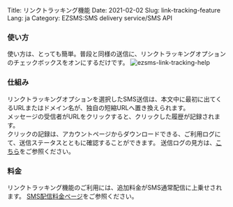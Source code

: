Title: リンクトラッキング機能
Date: 2021-02-02
Slug: link-tracking-feature
Lang: ja
Category: EZSMS:SMS delivery service/SMS API


### 使い方
使い方は、とっても簡単。普段と同様の送信に、リンクトラッキングオプションのチェックボックスをオンにするだけです。
![ezsms-link-tracking-help](images/ez-link-tracking-help-ja.png)

### 仕組み
リンクトラッキングオプションを選択したSMS送信は、本文中に最初に出てくるURLまたはドメイン名が、独自の短縮URLへ置き換えられます。<br>
メッセージの受信者がURLをクリックすると、クリックした履歴が記録されます。<br>
クリックの記録は、アカウントページからダウンロードできる、ご利用ログにて、送信ステータスとともに確認することができます。
送信ログの見方は、[こちら](https://help.xoxzo.com/ja/ezsms-sms-delivery-service/articles/how-to-read-your-log-file/)をご参照ください。

### 料金
リンクトラッキング機能のご利用には、追加料金がSMS通常配信に上乗せされます。
[SMS配信料金ページ](https://www.ezsms.biz/ja/faq/price/)をご参照ください。

